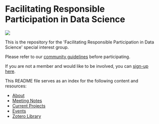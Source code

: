 # Facilitating Responsible Participation in Data Science

![](/docs/img/participatory-design.jpeg)

This is the repository for the 'Facilitating Responsible Participation in Data Science' special interest group. 

Please refer to our [community guidelines](/docs/CONTRIBUTING.md) before participating.

If you are not a member and would like to be involved, you can [sign-up here](https://forms.office.com/Pages/ResponsePage.aspx?id=p_SVQ1XklU-Knx-672OE-fR6PcyyBV1JuragBENwKPJUM0gwRTBPTjYxT0VMS0xZTk1XWE83QUQ5TyQlQCN0PWcu).

This README file serves as an index for the following content and resources:

- [About](https://www.turing.ac.uk/research/interest-groups/facilitating-responsible-participation-data-science)
- [Meeting Notes](/meeting-notes/)
- [Current Projects](/projects/README.md)
- [Events](https://github.com/alan-turing-institute/responsible-participation/tree/master/events)
- [Zotero Library](/docs/zotero.md)